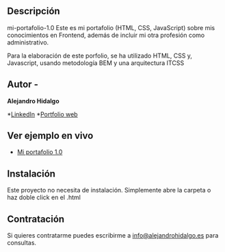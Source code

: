 ## Descripción

mi-portafolio-1.0
Este es mi portafolio (HTML, CSS, JavaScript) sobre mis conocimientos en Frontend, además de incluir mi otra profesión como administrativo.

Para la elaboración de este porfolio, se ha utilizado HTML, CSS y, Javascript, usando metodología BEM y una arquitectura ITCSS

## Autor -
**Alejandro Hidalgo**

*[LinkedIn](https://www.linkedin.com/in/alejandrohidalgoes/)
*[Portfolio web](https://alejandrohidalgo.es/)

## Ver ejemplo en vivo
- [Mi portafolio 1.0](https://alejandrohidalgoes.github.io/mi-portafolio-1.0/)

## Instalación
Este proyecto no necesita de instalación. Simplemente abre la carpeta o haz doble click en el .html

## Contratación
Si quieres contratarme puedes escribirme a info@alejandrohidalgo.es para consultas.

